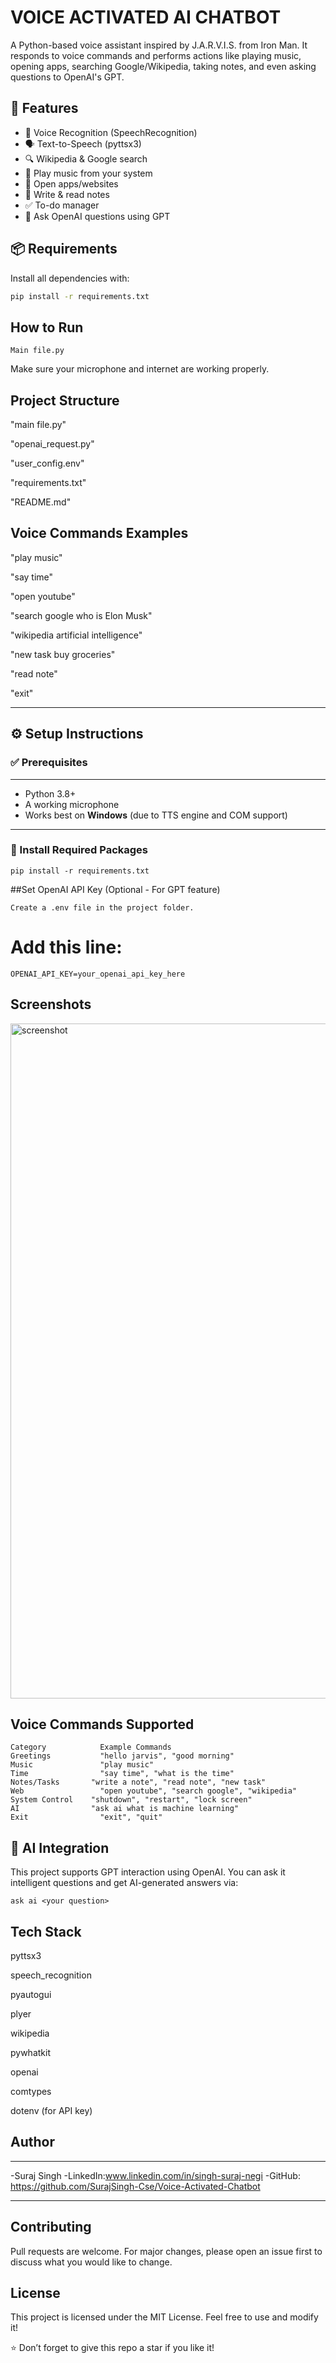 # VOICE ACTIVATED AI CHATBOT

A Python-based voice assistant inspired by J.A.R.V.I.S. from Iron Man. It responds to voice commands and performs actions like playing music, opening apps, searching Google/Wikipedia, taking notes, and even asking questions to OpenAI's GPT.

## 🚀 Features

- 🎤 Voice Recognition (SpeechRecognition)
- 🗣️ Text-to-Speech (pyttsx3)
- 🔍 Wikipedia & Google search
- 🎵 Play music from your system
- 📂 Open apps/websites
- 📝 Write & read notes
- ✅ To-do manager
- 🤖 Ask OpenAI questions using GPT

## 📦 Requirements

Install all dependencies with:

```bash
pip install -r requirements.txt


```
## How to Run
```
Main file.py
```
Make sure your microphone and internet are working properly.

## Project Structure

"main file.py"

"openai_request.py"

"user_config.env"

"requirements.txt"

"README.md"

## Voice Commands Examples
"play music"

"say time"

"open youtube"

"search google who is Elon Musk"

"wikipedia artificial intelligence"

"new task buy groceries"

"read note"

"exit"


---

## ⚙️ Setup Instructions

### ✅ Prerequisites
---
- Python 3.8+
- A working microphone
- Works best on **Windows** (due to TTS engine and COM support)
---
### 🧪 Install Required Packages

```
pip install -r requirements.txt
```

##Set OpenAI API Key (Optional - For GPT feature)
```
Create a .env file in the project folder.
```
# Add this line:
```
OPENAI_API_KEY=your_openai_api_key_here
```

##  Screenshots
<img width="1920" height="1080" alt="screenshot" src="https://github.com/user-attachments/assets/11d9ca3b-cfa2-4042-a798-e78b54a24fe3" />

## Voice Commands Supported
~~~
Category            Example Commands
Greetings	        "hello jarvis", "good morning"
Music	            "play music"
Time            	"say time", "what is the time"
Notes/Tasks	      "write a note", "read note", "new task"
Web              	"open youtube", "search google", "wikipedia"
System Control	  "shutdown", "restart", "lock screen"
AI	              "ask ai what is machine learning"
Exit            	"exit", "quit"
~~~
## 🧠 AI Integration
This project supports GPT interaction using OpenAI. You can ask it intelligent questions and get AI-generated answers via:
```
ask ai <your question>
```
## Tech Stack
pyttsx3

speech_recognition

pyautogui

plyer

wikipedia

pywhatkit

openai

comtypes

dotenv (for API key)


## Author
---
-Suraj Singh
-LinkedIn:www.linkedin.com/in/singh-suraj-negi
-GitHub: https://github.com/SurajSingh-Cse/Voice-Activated-Chatbot

---

## Contributing
Pull requests are welcome. For major changes, please open an issue first to discuss what you would like to change.

 ## License
This project is licensed under the MIT License.
Feel free to use and modify it!


⭐ Don’t forget to give this repo a star if you like it!






